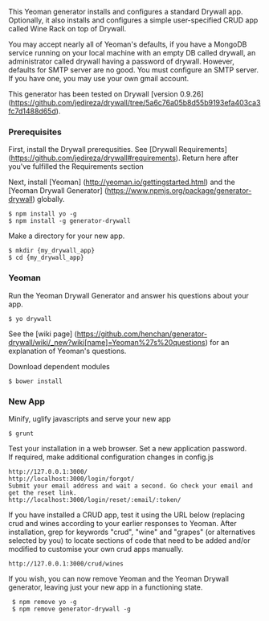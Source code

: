 This Yeoman generator installs and configures a standard Drywall app. 
Optionally, it also installs and configures a simple user-specified CRUD app called Wine Rack on top of Drywall.
 
You may accept nearly all of Yeoman's defaults, if you have a MongoDB service running on your local machine with an empty DB called drywall, an administrator called drywall having a password of drywall. 
However, defaults for SMTP server are no good. You must configure an SMTP server. If you have one, you may use your own gmail account. 
 
This generator has been tested on Drywall [version 0.9.26] (https://github.com/jedireza/drywall/tree/5a6c76a05b8d55b9193efa403ca3fc7d1488d65d). 

### Prerequisites
First, install the Drywall prerequsities. See [Drywall Requirements] (https://github.com/jedireza/drywall#requirements). Return here after you've fulfilled the Requirements section

Next, install [Yeoman] (http://yeoman.io/gettingstarted.html) and the [Yeoman Drywall Generator] (https://www.npmjs.org/package/generator-drywall) globally.

    $ npm install yo -g 
    $ npm install -g generator-drywall 

Make a directory for your new app.

    $ mkdir {my_drywall_app} 
    $ cd {my_drywall_app} 

### Yeoman
Run the Yeoman Drywall Generator and answer his questions about your app. 

    $ yo drywall

See the [wiki page] (https://github.com/henchan/generator-drywall/wiki/_new?wiki[name]=Yeoman%27s%20questions) for an explanation of Yeoman's questions.

Download dependent modules

    $ bower install

### New App
Minify, uglify javascripts and serve your new app

    $ grunt
   
Test your installation in a web browser. Set a new application password.    
If required, make additional configuration changes in config.js
	
    http://127.0.0.1:3000/
    http://localhost:3000/login/forgot/
    Submit your email address and wait a second. Go check your email and get the reset link.
    http://localhost:3000/login/reset/:email/:token/

If you have installed a CRUD app, test it using the URL below (replacing crud and wines according to your earlier responses to Yeoman.
After installation, grep for keywords "crud", "wine" and "grapes" (or alternatives selected by you) to locate sections of code that need to be added and/or modified to customise your own crud apps manually. 

    http://127.0.0.1:3000/crud/wines
    
If you wish, you can now remove Yeoman and the Yeoman Drywall generator, leaving just your new app in a functioning state.

     $ npm remove yo -g 
     $ npm remove generator-drywall -g 

